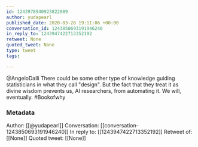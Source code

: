 ```yaml
---
id: 1243978940923822089
author: yudapearl
published_date: 2020-03-28 19:11:06 +00:00
conversation_id: 1243850693191946240
in_reply_to: 1243947422713352192
retweet: None
quoted_tweet: None
type: tweet
tags:

---
```


@AngeloDalli There could be some other type of knowledge guiding statisticians in what they call "design". But the fact that they treat it as divine wisdom prevents us, AI researchers, from automating it. We will, eventually. #Bookofwhy

### Metadata

Author: [[@yudapearl]]
Conversation: [[conversation-1243850693191946240]]
In reply to: [[1243947422713352192]]
Retweet of: [[None]]
Quoted tweet: [[None]]
